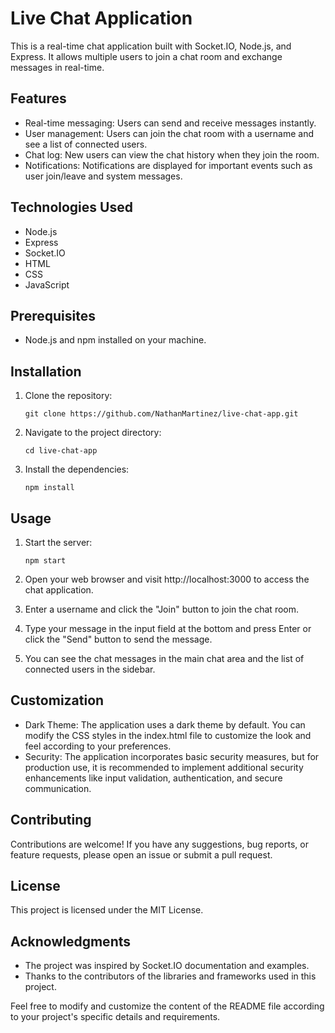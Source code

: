 # Live Chat Application

This is a real-time chat application built with Socket.IO, Node.js, and Express. It allows multiple users to join a chat room and exchange messages in real-time.

## Features

- Real-time messaging: Users can send and receive messages instantly.
- User management: Users can join the chat room with a username and see a list of connected users.
- Chat log: New users can view the chat history when they join the room.
- Notifications: Notifications are displayed for important events such as user join/leave and system messages.

## Technologies Used

- Node.js
- Express
- Socket.IO
- HTML
- CSS
- JavaScript

## Prerequisites

- Node.js and npm installed on your machine.

## Installation

1. Clone the repository:

   ```shell
   git clone https://github.com/NathanMartinez/live-chat-app.git
   ```

2. Navigate to the project directory:

    ```shell
    cd live-chat-app
    ```

3. Install the dependencies:

    ```shell
    npm install
    ```

## Usage

1. Start the server:

    ```shell
    npm start
    ```

2. Open your web browser and visit http://localhost:3000 to access the chat application.

3. Enter a username and click the "Join" button to join the chat room.

4. Type your message in the input field at the bottom and press Enter or click the "Send" button to send the message.

5. You can see the chat messages in the main chat area and the list of connected users in the sidebar.

## Customization

- Dark Theme: The application uses a dark theme by default. You can modify the CSS styles in the index.html file to customize the look and feel according to your preferences.
- Security: The application incorporates basic security measures, but for production use, it is recommended to implement additional security enhancements like input validation, authentication, and secure communication.

## Contributing

Contributions are welcome! If you have any suggestions, bug reports, or feature requests, please open an issue or submit a pull request.

## License

This project is licensed under the MIT License.

## Acknowledgments

- The project was inspired by Socket.IO documentation and examples.
- Thanks to the contributors of the libraries and frameworks used in this project.


Feel free to modify and customize the content of the README file according to your project's specific details and requirements.
